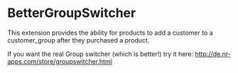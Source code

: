 BetterGroupSwitcher
===================

This extension provides the ability for products to add a customer to a customer_group after they purchased a product.

If you want the real Group switcher (which is better!) try it here:
http://de.nr-apps.com/store/groupswitcher.html
